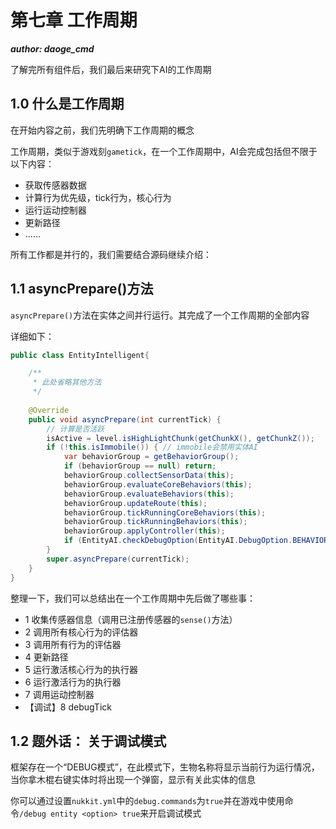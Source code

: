 # 第七章 工作周期

_**author: daoge_cmd**_

了解完所有组件后，我们最后来研究下AI的工作周期

## 1.0 什么是工作周期

在开始内容之前，我们先明确下工作周期的概念

工作周期，类似于游戏刻```gametick```，在一个工作周期中，AI会完成包括但不限于以下内容：

- 获取传感器数据
- 计算行为优先级，tick行为，核心行为
- 运行运动控制器
- 更新路径
- ......

所有工作都是并行的，我们需要结合源码继续介绍：

## 1.1 asyncPrepare()方法

```asyncPrepare()```方法在实体之间并行运行。其完成了一个工作周期的全部内容

详细如下：

```java
public class EntityIntelligent{

    /**
     * 此处省略其他方法
     */
    
    @Override
    public void asyncPrepare(int currentTick) {
        // 计算是否活跃
        isActive = level.isHighLightChunk(getChunkX(), getChunkZ());
        if (!this.isImmobile()) { // immobile会禁用实体AI
            var behaviorGroup = getBehaviorGroup();
            if (behaviorGroup == null) return;
            behaviorGroup.collectSensorData(this);
            behaviorGroup.evaluateCoreBehaviors(this);
            behaviorGroup.evaluateBehaviors(this);
            behaviorGroup.updateRoute(this);
            behaviorGroup.tickRunningCoreBehaviors(this);
            behaviorGroup.tickRunningBehaviors(this);
            behaviorGroup.applyController(this);
            if (EntityAI.checkDebugOption(EntityAI.DebugOption.BEHAVIOR)) behaviorGroup.debugTick(this);
        }
        super.asyncPrepare(currentTick);
    }
}
```

整理一下，我们可以总结出在一个工作周期中先后做了哪些事：

- 1 收集传感器信息（调用已注册传感器的```sense()```方法）
- 2 调用所有核心行为的评估器
- 3 调用所有行为的评估器
- 4 更新路径
- 5 运行激活核心行为的执行器
- 6 运行激活行为的执行器
- 7 调用运动控制器
- 【调试】8 debugTick

## 1.2 题外话： 关于调试模式

框架存在一个“DEBUG模式”，在此模式下，生物名称将显示当前行为运行情况，当你拿木棍右键实体时将出现一个弹窗，显示有关此实体的信息

你可以通过设置```nukkit.yml```中的```debug.commands```为```true```并在游戏中使用命令```/debug entity <option> true```来开启调试模式
